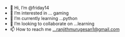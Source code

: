 - 👋 Hi, I’m @friday14
- 👀 I’m interested in ... gaming
- 🌱 I’m currently learning ...python
- 💞️ I’m looking to collaborate on ...learning
- 📫 How to reach me ...ranjithmurugesan1@gmail.com

<!---
friday14/friday14 is a ✨ special ✨ repository because its `README.md` (this file) appears on your GitHub profile.
You can click the Preview link to take a look at your changes.
--->
